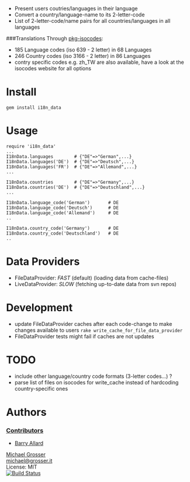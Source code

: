  - Present users coutries/languages in their language
 - Convert a country/language-name to its 2-letter-code
 - List of 2-letter-code/name pairs for all countries/languages in all languages

###Translations
Through [pkg-isocodes](http://git.debian.org/?p=iso-codes/iso-codes.git):

 - 185 Language codes (iso 639 - 2 letter) in 68 Languages
 - 246 Country codes (iso 3166 - 2 letter) in 86 Languages
 - contry specific codes e.g. zh_TW are also available, have a look at the isocodes website for all options

Install
=======

    gem install i18n_data

Usage
=====

    require 'i18n_data'
    ...
    I18nData.languages        # {"DE"=>"German",...}
    I18nData.languages('DE')  # {"DE"=>"Deutsch",...}
    I18nData.languages('FR')  # {"DE"=>"Allemand",...}
    ...

    I18nData.countries        # {"DE"=>"Germany",...}
    I18nData.countries('DE')  # {"DE"=>"Deutschland",...}
    ...

    I18nData.language_code('German')       # DE
    I18nData.language_code('Deutsch')      # DE
    I18nData.language_code('Allemand')     # DE
    ..

    I18nData.country_code('Germany')       # DE
    I18nData.country_code('Deutschland')   # DE
    ..

Data Providers
==============
 - FileDataProvider: _FAST_ (default) (loading data from cache-files)
 - LiveDataProvider: _SLOW_ (fetching up-to-date data from svn repos)

Development
=======
 - update FileDataProvider caches after each code-change to make changes available to users `rake write_cache_for_file_data_provider`
 - FileDataProvider tests might fail if caches are not updates

TODO
====
 - include other language/country code formats (3-letter codes...) ?
 - parse list of files on isocodes for write_cache instead of hardcoding country-specific ones

Authors
=======

### [Contributors](https://github.com/grosser/i18n_data/contributors)
 - [Barry Allard](https://github.com/steakknife)

[Michael Grosser](http://grosser.it)<br/>
michael@grosser.it<br/>
License: MIT<br/>
[![Build Status](https://travis-ci.org/grosser/i18n_data.png)](https://travis-ci.org/grosser/i18n_data)

